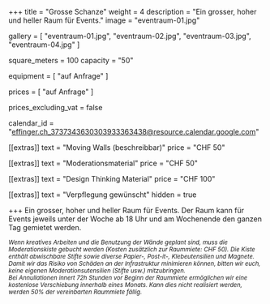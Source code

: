 +++
title = "Grosse Schanze"
weight = 4
description = "Ein grosser, hoher und heller Raum für Events."
image = "eventraum-01.jpg"

gallery = [
  "eventraum-01.jpg",
  "eventraum-02.jpg",
  "eventraum-03.jpg",
  "eventraum-04.jpg"
]

square_meters = 100
capacity = "50"

equipment = [
  "auf Anfrage"
]

prices = [
  "auf Anfrage"
]

prices_excluding_vat = false

calendar_id = "effinger.ch_3737343630303933363438@resource.calendar.google.com"

[[extras]]
text = "Moving Walls (beschreibbar)"
price = "CHF 50"

[[extras]]
text = "Moderationsmaterial"
price = "CHF 50"

[[extras]]
text = "Design Thinking Material"
price = "CHF 100"

[[extras]]
text = "Verpflegung gewünscht"
hidden = true

+++
Ein grosser, hoher und heller Raum für Events. Der Raum kann für Events jeweils unter der Woche ab 18 Uhr und am Wochenende den ganzen Tag gemietet werden.

<small><em>
Wenn kreatives Arbeiten und die Benutzung der Wände geplant sind, muss die Moderationskiste gebucht werden (Kosten zusätzlich zur Raummiete: CHF 50). Die Kiste enthält abwischbare Stifte sowie diverse Papier-, Post-it-, Klebeutensilien und Magnete.<br>
Damit wir das Risiko von Schäden an der Infrastruktur minimieren können, bitten wir euch, keine eigenen Moderationsutensilien (Stifte usw.) mitzubringen.<br>
Bei Annullationen innert 72h Stunden vor Beginn der Raummiete ermöglichen wir eine kostenlose Verschiebung innerhalb eines Monats. Kann dies nicht realisiert werden, werden 50% der vereinbarten Raummiete fällig.
</em></small>
